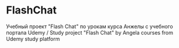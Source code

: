 # FlashChat
Учебный проект "Flash Chat" по урокам курса Анжелы с учебного портала Udemy / Study project "Flash Chat" by Angela courses from Udemy study platform
